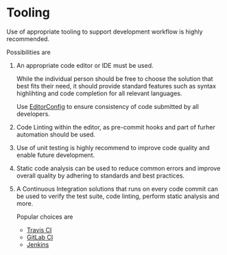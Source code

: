 # Tooling

Use of appropriate tooling to support development workflow is highly recommended.

Possibilities are

1. An appropriate code editor or IDE must be used.

   While the individual person should be free to choose the solution that best fits their need, it should provide standard features such as
   syntax highlihting and code completion for all relevant languages.

   Use [EditorConfig](http://editorconfig.org/) to ensure consistency of code submitted by all developers.

1. Code Linting within the editor, as pre-commit hooks and part of furher automation should be used.

1. Use of unit testing is highly recommend to improve code quality and enable future development.

1. Static code analysis can be used to reduce common errors and improve overall quality by adhering to standards and best practices.

1. A Continuous Integration solutions that runs on every code commit can be used
   to verify the test suite, code linting, perform static analysis and more.

   Popular choices are

   * [Travis CI](https://travis-ci.org/)
   * [GitLab CI](https://about.gitlab.com/gitlab-ci/)
   * [Jenkins](https://jenkins-ci.org/)



